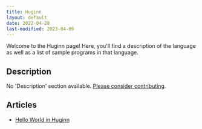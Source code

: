 ```yaml
---
title: Huginn
layout: default
date: 2022-04-28
last-modified: 2023-04-09
---
```


Welcome to the Huginn page! Here, you'll find a description of the language as well as a list of sample programs in that language.

## Description

No 'Description' section available. [Please consider contributing](https://github.com/TheRenegadeCoder/sample-programs-website).

## Articles

- [Hello World in Huginn](https://sampleprograms.io/projects/hello-world/huginn)